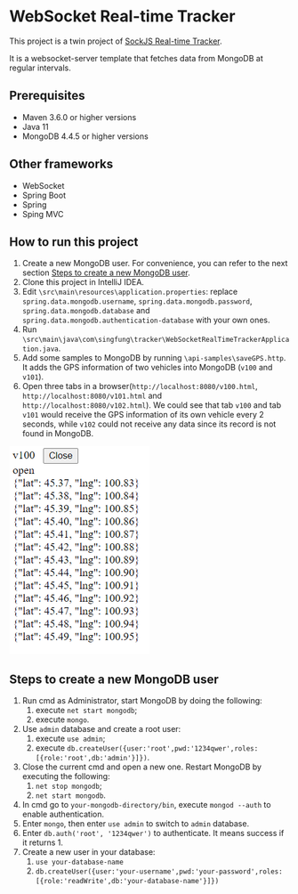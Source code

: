 # WebSocket Real-time Tracker

This project is a twin project of [SockJS Real-time Tracker](https://github.com/sing-fung/sockjs-real-time-tracker).

It is a websocket-server template that fetches data from MongoDB at regular intervals.

## Prerequisites
* Maven 3.6.0 or higher versions
* Java 11
* MongoDB 4.4.5 or higher versions

## Other frameworks
* WebSocket
* Spring Boot
* Spring
* Sping MVC

## How to run this project
1. Create a new MongoDB user. For convenience, you can refer to the next section [Steps to create a new MongoDB user](#steps-to-create-a-new-mongodb-user).
2. Clone this project in IntelliJ IDEA.
3. Edit `\src\main\resources\application.properties`: replace `spring.data.mongodb.username`, `spring.data.mongodb.password`, `spring.data.mongodb.database` and `spring.data.mongodb.authentication-database` with your own ones.
4. Run `\src\main\java\com\singfung\tracker\WebSocketRealTimeTrackerApplication.java`.
5. Add some samples to MongoDB by running `\api-samples\saveGPS.http`. It adds the GPS information of two vehicles into MongoDB (`v100` and `v101`).
6. Open three tabs in a browser(`http://localhost:8080/v100.html`, `http://localhost:8080/v101.html` and `http://localhost:8080/v102.html`). We could see that tab `v100` and tab `v101` would receive the GPS information of its own vehicle every 2 seconds, while `v102` could not receive any data since its record is not found in MongoDB.

![](images/1.png)

## Steps to create a new MongoDB user
1. Run cmd as Administrator, start MongoDB by doing the following:
    1. execute `net start mongodb`;
    2. execute `mongo`. 
2. Use `admin` database and create a root user:
    1. execute `use admin`;
    2. execute `db.createUser({user:'root',pwd:'1234qwer',roles:[{role:'root',db:'admin'}]})`.
3. Close the current cmd and open a new one. Restart MongoDB by executing the following:
    1. `net stop mongodb`;
    2. `net start mongodb`.
4. In cmd go to `your-mongodb-directory/bin`, execute `mongod --auth` to enable authentication.
5. Enter `mongo`, then enter `use admin` to switch to `admin` database.
6. Enter `db.auth('root', '1234qwer')` to authenticate. It means success if it returns 1.
7. Create a new user in your database:
    1. `use your-database-name`
    2. `db.createUser({user:'your-username',pwd:'your-password',roles:[{role:'readWrite',db:'your-database-name'}]})`